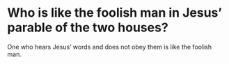 # Who is like the foolish man in Jesus’ parable of the two houses?

One who hears Jesus’ words and does not obey them is like the foolish man.
